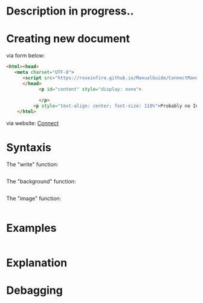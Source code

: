 # Description in  progress..
# Creating new document
via form below:
```html
<html><head>
   <meta charset="UTF-8">
      <script src="https://roseinfire.github.io/ManualGuide/ConnectManualGuide.js"></script>
      </head>
            <p id="content" style="display: none">
                
            </p>
          <p style="text-align: center; font-size: 110%">Probably no Internet</p>
    </html>
```
via website: [Connect](index.html)
# Syntaxis
The "write" function: 
```
```
The "background" function:
```
```
The "image" function:
```
```
# Examples
```
```
# Explanation

# Debagging
